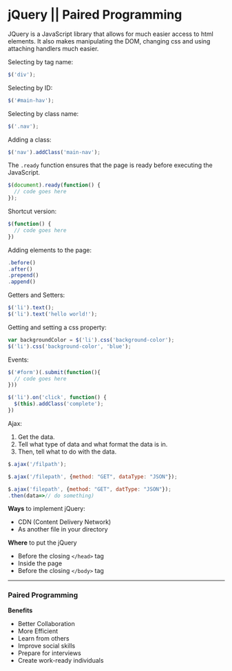 # jQuery || Paired Programming

JQuery is a JavaScript library that allows for much easier access to html elements. It also makes manipulating the DOM, changing css and using attaching handlers much easier.

Selecting by tag name:

```js
$('div');
```

Selecting by ID:


```js
$('#main-hav');
```

Selecting by class name:

```js
$('.nav');
```

Adding a class:

```js
$('nav').addClass('main-nav');
```

The `.ready` function ensures that the page is ready before executing the JavaScript.

```js
$(document).ready(function() {
  // code goes here
});
```

Shortcut version: 

```js
$(function() {
  // code goes here
})
```

Adding elements to the page:

```js
.before()
.after()
.prepend()
.append()
```

Getters and Setters:

```js
$('li').text();
$('li').text('hello world!');
```

Getting  and setting a css property:

```js
var backgroundColor = $('li').css('background-color');
$('li').css('background-color', 'blue');
```

Events:

```js
$('#form')(.submit(function(){
  // code goes here
}))
```

```js
$('li').on('click', function() {
  $(this).addClass('complete');
})
```

Ajax:
1. Get the data.
2. Tell what type of data and what format the data is in.
3. Then, tell what to do with the data.
 
```js
$.ajax('/filpath');

$.ajax('/filepath', {method: "GET", dataType: "JSON"});

$.ajax('filepath', {method: "GET", datType: "JSON"});
.then(data=>// do something)
```

**Ways** to implement jQuery:

* CDN (Content Delivery Network)
* As another file in your directory

**Where** to put the jQuery

* Before the closing `</head>` tag
* Inside the page
* Before the closing `</body>` tag

---

### Paired Programming

**Benefits**

 * Better Collaboration
 * More Efficient
 * Learn from others
 * Improve social skills
 * Prepare for interviews
 * Create work-ready individuals